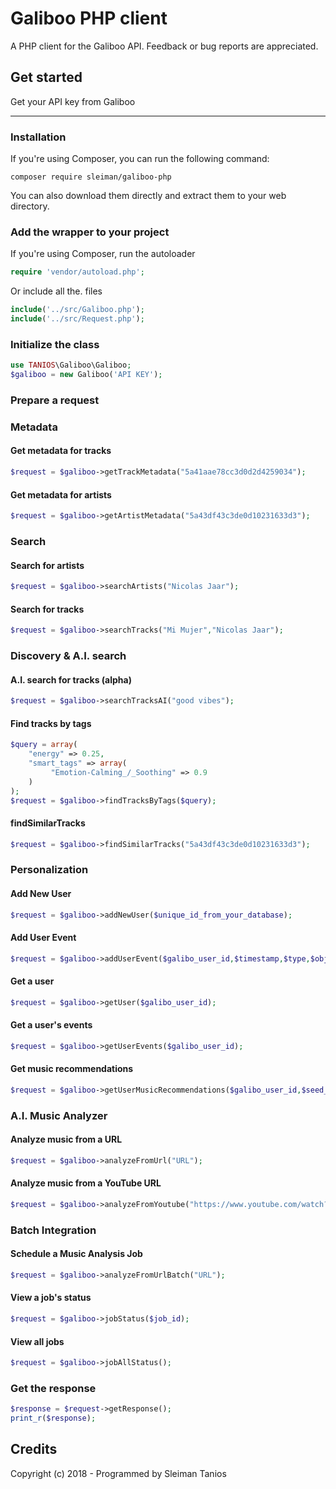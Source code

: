 # Galiboo PHP client
A PHP client for the Galiboo API. Feedback or bug reports are appreciated.


## Get started

Get your API key from Galiboo 

---

### Installation

If you're using Composer, you can run the following command:
```
composer require sleiman/galiboo-php
```
You can also download them directly and extract them to your web directory.


### Add the wrapper to your project
If you're using Composer, run the autoloader
```php
require 'vendor/autoload.php';
```
Or include all the. files

```php
include('../src/Galiboo.php');
include('../src/Request.php');
```

### Initialize the class
```php
use TANIOS\Galiboo\Galiboo;
$galiboo = new Galiboo('API KEY');
```
### Prepare a request

### Metadata

#### Get metadata for tracks
```php
$request = $galiboo->getTrackMetadata("5a41aae78cc3d0d2d4259034");
```
#### Get metadata for artists
```php
$request = $galiboo->getArtistMetadata("5a43df43c3de0d10231633d3");
```
### Search

#### Search for artists
```php
$request = $galiboo->searchArtists("Nicolas Jaar");
```

#### Search for tracks
```php
$request = $galiboo->searchTracks("Mi Mujer","Nicolas Jaar");
```

### Discovery & A.I. search

#### A.I. search for tracks (alpha)
```php
$request = $galiboo->searchTracksAI("good vibes");
```

#### Find tracks by tags
```php
$query = array(
    "energy" => 0.25,
    "smart_tags" => array(
         "Emotion-Calming_/_Soothing" => 0.9
    )
);
$request = $galiboo->findTracksByTags($query);
```

#### findSimilarTracks
```php
$request = $galiboo->findSimilarTracks("5a43df43c3de0d10231633d3");
```

### Personalization

#### Add New User
```php
$request = $galiboo->addNewUser($unique_id_from_your_database);
```

#### Add User Event
```php
$request = $galiboo->addUserEvent($galibo_user_id,$timestamp,$type,$object);
```

#### Get a user
```php
$request = $galiboo->getUser($galibo_user_id);
```

#### Get a user's events
```php
$request = $galiboo->getUserEvents($galibo_user_id);
```

#### Get music recommendations
```php
$request = $galiboo->getUserMusicRecommendations($galibo_user_id,$seed_track="",$seed_artist="",$context="",$limit="");
```

### A.I. Music Analyzer

#### Analyze music from a URL
```php
$request = $galiboo->analyzeFromUrl("URL");
```

#### Analyze music from a YouTube URL
```php
$request = $galiboo->analyzeFromYoutube("https://www.youtube.com/watch?v=Bag1gUxuU0g");
```

### Batch Integration

#### Schedule a Music Analysis Job
```php
$request = $galiboo->analyzeFromUrlBatch("URL");
```

#### View a job's status
```php
$request = $galiboo->jobStatus($job_id);
```

#### View all jobs
```php
$request = $galiboo->jobAllStatus();
```

### Get the response
```php
$response = $request->getResponse();
print_r($response);
```

## Credits

Copyright (c) 2018 - Programmed by Sleiman Tanios
